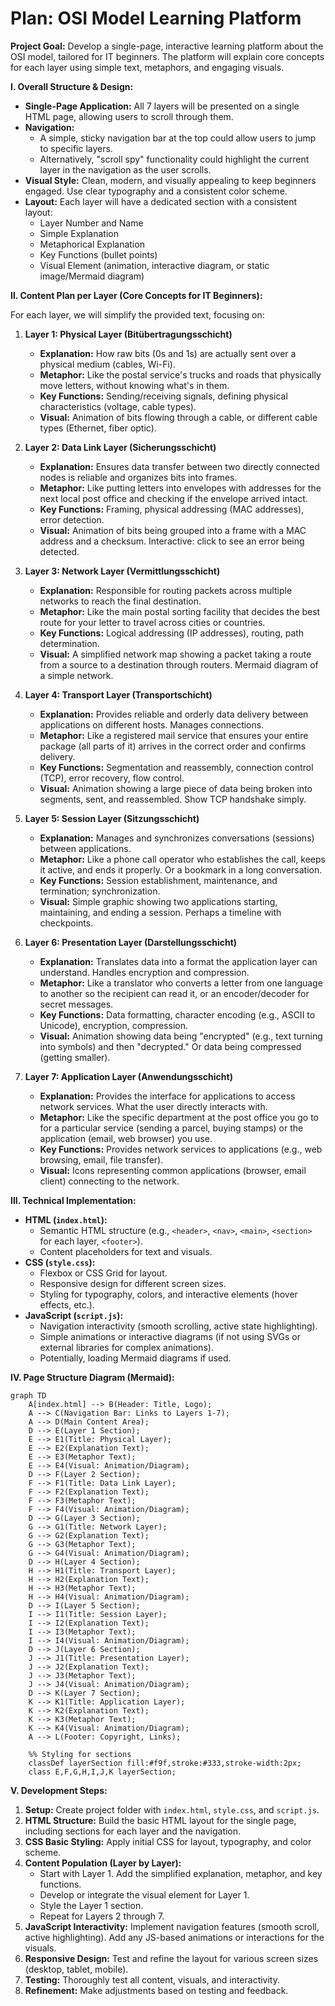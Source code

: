 # Plan: OSI Model Learning Platform

**Project Goal:** Develop a single-page, interactive learning platform about the OSI model, tailored for IT beginners. The platform will explain core concepts for each layer using simple text, metaphors, and engaging visuals.

**I. Overall Structure & Design:**

*   **Single-Page Application:** All 7 layers will be presented on a single HTML page, allowing users to scroll through them.
*   **Navigation:**
    *   A simple, sticky navigation bar at the top could allow users to jump to specific layers.
    *   Alternatively, "scroll spy" functionality could highlight the current layer in the navigation as the user scrolls.
*   **Visual Style:** Clean, modern, and visually appealing to keep beginners engaged. Use clear typography and a consistent color scheme.
*   **Layout:** Each layer will have a dedicated section with a consistent layout:
    *   Layer Number and Name
    *   Simple Explanation
    *   Metaphorical Explanation
    *   Key Functions (bullet points)
    *   Visual Element (animation, interactive diagram, or static image/Mermaid diagram)

**II. Content Plan per Layer (Core Concepts for IT Beginners):**

For each layer, we will simplify the provided text, focusing on:

1.  **Layer 1: Physical Layer (Bitübertragungsschicht)**
    *   **Explanation:** How raw bits (0s and 1s) are actually sent over a physical medium (cables, Wi-Fi).
    *   **Metaphor:** Like the postal service's trucks and roads that physically move letters, without knowing what's in them.
    *   **Key Functions:** Sending/receiving signals, defining physical characteristics (voltage, cable types).
    *   **Visual:** Animation of bits flowing through a cable, or different cable types (Ethernet, fiber optic).

2.  **Layer 2: Data Link Layer (Sicherungsschicht)**
    *   **Explanation:** Ensures data transfer between two directly connected nodes is reliable and organizes bits into frames.
    *   **Metaphor:** Like putting letters into envelopes with addresses for the next local post office and checking if the envelope arrived intact.
    *   **Key Functions:** Framing, physical addressing (MAC addresses), error detection.
    *   **Visual:** Animation of bits being grouped into a frame with a MAC address and a checksum. Interactive: click to see an error being detected.

3.  **Layer 3: Network Layer (Vermittlungsschicht)**
    *   **Explanation:** Responsible for routing packets across multiple networks to reach the final destination.
    *   **Metaphor:** Like the main postal sorting facility that decides the best route for your letter to travel across cities or countries.
    *   **Key Functions:** Logical addressing (IP addresses), routing, path determination.
    *   **Visual:** A simplified network map showing a packet taking a route from a source to a destination through routers. Mermaid diagram of a simple network.

4.  **Layer 4: Transport Layer (Transportschicht)**
    *   **Explanation:** Provides reliable and orderly data delivery between applications on different hosts. Manages connections.
    *   **Metaphor:** Like a registered mail service that ensures your entire package (all parts of it) arrives in the correct order and confirms delivery.
    *   **Key Functions:** Segmentation and reassembly, connection control (TCP), error recovery, flow control.
    *   **Visual:** Animation showing a large piece of data being broken into segments, sent, and reassembled. Show TCP handshake simply.

5.  **Layer 5: Session Layer (Sitzungsschicht)**
    *   **Explanation:** Manages and synchronizes conversations (sessions) between applications.
    *   **Metaphor:** Like a phone call operator who establishes the call, keeps it active, and ends it properly. Or a bookmark in a long conversation.
    *   **Key Functions:** Session establishment, maintenance, and termination; synchronization.
    *   **Visual:** Simple graphic showing two applications starting, maintaining, and ending a session. Perhaps a timeline with checkpoints.

6.  **Layer 6: Presentation Layer (Darstellungsschicht)**
    *   **Explanation:** Translates data into a format the application layer can understand. Handles encryption and compression.
    *   **Metaphor:** Like a translator who converts a letter from one language to another so the recipient can read it, or an encoder/decoder for secret messages.
    *   **Key Functions:** Data formatting, character encoding (e.g., ASCII to Unicode), encryption, compression.
    *   **Visual:** Animation showing data being "encrypted" (e.g., text turning into symbols) and then "decrypted." Or data being compressed (getting smaller).

7.  **Layer 7: Application Layer (Anwendungsschicht)**
    *   **Explanation:** Provides the interface for applications to access network services. What the user directly interacts with.
    *   **Metaphor:** Like the specific department at the post office you go to for a particular service (sending a parcel, buying stamps) or the application (email, web browser) you use.
    *   **Key Functions:** Provides network services to applications (e.g., web browsing, email, file transfer).
    *   **Visual:** Icons representing common applications (browser, email client) connecting to the network.

**III. Technical Implementation:**

*   **HTML (`index.html`):**
    *   Semantic HTML structure (e.g., `<header>`, `<nav>`, `<main>`, `<section>` for each layer, `<footer>`).
    *   Content placeholders for text and visuals.
*   **CSS (`style.css`):**
    *   Flexbox or CSS Grid for layout.
    *   Responsive design for different screen sizes.
    *   Styling for typography, colors, and interactive elements (hover effects, etc.).
*   **JavaScript (`script.js`):**
    *   Navigation interactivity (smooth scrolling, active state highlighting).
    *   Simple animations or interactive diagrams (if not using SVGs or external libraries for complex animations).
    *   Potentially, loading Mermaid diagrams if used.

**IV. Page Structure Diagram (Mermaid):**

```mermaid
graph TD
    A[index.html] --> B(Header: Title, Logo);
    A --> C(Navigation Bar: Links to Layers 1-7);
    A --> D(Main Content Area);
    D --> E(Layer 1 Section);
    E --> E1(Title: Physical Layer);
    E --> E2(Explanation Text);
    E --> E3(Metaphor Text);
    E --> E4(Visual: Animation/Diagram);
    D --> F(Layer 2 Section);
    F --> F1(Title: Data Link Layer);
    F --> F2(Explanation Text);
    F --> F3(Metaphor Text);
    F --> F4(Visual: Animation/Diagram);
    D --> G(Layer 3 Section);
    G --> G1(Title: Network Layer);
    G --> G2(Explanation Text);
    G --> G3(Metaphor Text);
    G --> G4(Visual: Animation/Diagram);
    D --> H(Layer 4 Section);
    H --> H1(Title: Transport Layer);
    H --> H2(Explanation Text);
    H --> H3(Metaphor Text);
    H --> H4(Visual: Animation/Diagram);
    D --> I(Layer 5 Section);
    I --> I1(Title: Session Layer);
    I --> I2(Explanation Text);
    I --> I3(Metaphor Text);
    I --> I4(Visual: Animation/Diagram);
    D --> J(Layer 6 Section);
    J --> J1(Title: Presentation Layer);
    J --> J2(Explanation Text);
    J --> J3(Metaphor Text);
    J --> J4(Visual: Animation/Diagram);
    D --> K(Layer 7 Section);
    K --> K1(Title: Application Layer);
    K --> K2(Explanation Text);
    K --> K3(Metaphor Text);
    K --> K4(Visual: Animation/Diagram);
    A --> L(Footer: Copyright, Links);

    %% Styling for sections
    classDef layerSection fill:#f9f,stroke:#333,stroke-width:2px;
    class E,F,G,H,I,J,K layerSection;
```

**V. Development Steps:**

1.  **Setup:** Create project folder with `index.html`, `style.css`, and `script.js`.
2.  **HTML Structure:** Build the basic HTML layout for the single page, including sections for each layer and the navigation.
3.  **CSS Basic Styling:** Apply initial CSS for layout, typography, and color scheme.
4.  **Content Population (Layer by Layer):**
    *   Start with Layer 1. Add the simplified explanation, metaphor, and key functions.
    *   Develop or integrate the visual element for Layer 1.
    *   Style the Layer 1 section.
    *   Repeat for Layers 2 through 7.
5.  **JavaScript Interactivity:** Implement navigation features (smooth scroll, active highlighting). Add any JS-based animations or interactions for the visuals.
6.  **Responsive Design:** Test and refine the layout for various screen sizes (desktop, tablet, mobile).
7.  **Testing:** Thoroughly test all content, visuals, and interactivity.
8.  **Refinement:** Make adjustments based on testing and feedback.
